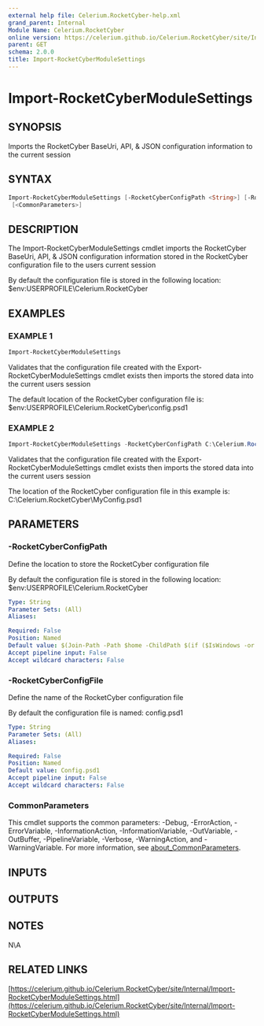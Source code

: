 ```yaml
---
external help file: Celerium.RocketCyber-help.xml
grand_parent: Internal
Module Name: Celerium.RocketCyber
online version: https://celerium.github.io/Celerium.RocketCyber/site/Internal/Import-RocketCyberModuleSettings.html
parent: GET
schema: 2.0.0
title: Import-RocketCyberModuleSettings
---
```


# Import-RocketCyberModuleSettings

## SYNOPSIS
Imports the RocketCyber BaseUri, API, & JSON configuration information to the current session

## SYNTAX

```powershell
Import-RocketCyberModuleSettings [-RocketCyberConfigPath <String>] [-RocketCyberConfigFile <String>]
 [<CommonParameters>]
```

## DESCRIPTION
The Import-RocketCyberModuleSettings cmdlet imports the RocketCyber BaseUri, API, & JSON configuration
information stored in the RocketCyber configuration file to the users current session

By default the configuration file is stored in the following location:
    $env:USERPROFILE\Celerium.RocketCyber

## EXAMPLES

### EXAMPLE 1
```powershell
Import-RocketCyberModuleSettings
```

Validates that the configuration file created with the Export-RocketCyberModuleSettings cmdlet exists
then imports the stored data into the current users session

The default location of the RocketCyber configuration file is:
    $env:USERPROFILE\Celerium.RocketCyber\config.psd1

### EXAMPLE 2
```powershell
Import-RocketCyberModuleSettings -RocketCyberConfigPath C:\Celerium.RocketCyber -RocketCyberConfigFile MyConfig.psd1
```

Validates that the configuration file created with the Export-RocketCyberModuleSettings cmdlet exists
then imports the stored data into the current users session

The location of the RocketCyber configuration file in this example is:
    C:\Celerium.RocketCyber\MyConfig.psd1

## PARAMETERS

### -RocketCyberConfigPath
Define the location to store the RocketCyber configuration file

By default the configuration file is stored in the following location:
    $env:USERPROFILE\Celerium.RocketCyber

```yaml
Type: String
Parameter Sets: (All)
Aliases:

Required: False
Position: Named
Default value: $(Join-Path -Path $home -ChildPath $(if ($IsWindows -or $PSEdition -eq 'Desktop') {"Celerium.RocketCyber"}else{".Celerium.RocketCyber"}) )
Accept pipeline input: False
Accept wildcard characters: False
```

### -RocketCyberConfigFile
Define the name of the RocketCyber configuration file

By default the configuration file is named:
    config.psd1

```yaml
Type: String
Parameter Sets: (All)
Aliases:

Required: False
Position: Named
Default value: Config.psd1
Accept pipeline input: False
Accept wildcard characters: False
```

### CommonParameters
This cmdlet supports the common parameters: -Debug, -ErrorAction, -ErrorVariable, -InformationAction, -InformationVariable, -OutVariable, -OutBuffer, -PipelineVariable, -Verbose, -WarningAction, and -WarningVariable. For more information, see [about_CommonParameters](http://go.microsoft.com/fwlink/?LinkID=113216).

## INPUTS

## OUTPUTS

## NOTES
N\A

## RELATED LINKS

[https://celerium.github.io/Celerium.RocketCyber/site/Internal/Import-RocketCyberModuleSettings.html](https://celerium.github.io/Celerium.RocketCyber/site/Internal/Import-RocketCyberModuleSettings.html)

